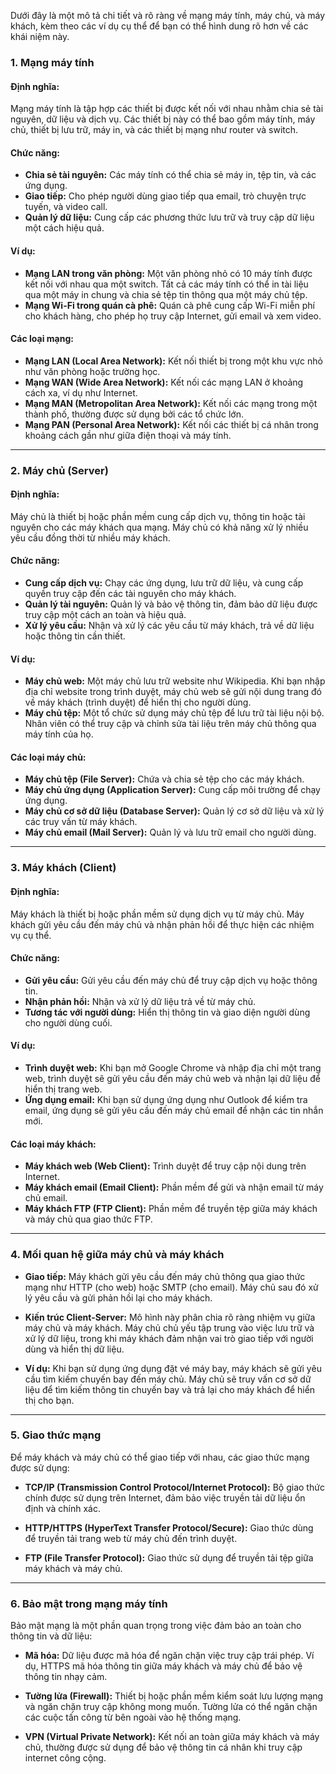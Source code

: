 Dưới đây là một mô tả chi tiết và rõ ràng về mạng máy tính, máy chủ, và máy khách, kèm theo các ví dụ cụ thể để bạn có thể hình dung rõ hơn về các khái niệm này.

### 1. **Mạng máy tính**

#### **Định nghĩa:**

Mạng máy tính là tập hợp các thiết bị được kết nối với nhau nhằm chia sẻ tài nguyên, dữ liệu và dịch vụ. Các thiết bị này có thể bao gồm máy tính, máy chủ, thiết bị lưu trữ, máy in, và các thiết bị mạng như router và switch.

#### **Chức năng:**

- **Chia sẻ tài nguyên:** Các máy tính có thể chia sẻ máy in, tệp tin, và các ứng dụng.
- **Giao tiếp:** Cho phép người dùng giao tiếp qua email, trò chuyện trực tuyến, và video call.
- **Quản lý dữ liệu:** Cung cấp các phương thức lưu trữ và truy cập dữ liệu một cách hiệu quả.

#### **Ví dụ:**

- **Mạng LAN trong văn phòng:** Một văn phòng nhỏ có 10 máy tính được kết nối với nhau qua một switch. Tất cả các máy tính có thể in tài liệu qua một máy in chung và chia sẻ tệp tin thông qua một máy chủ tệp.
- **Mạng Wi-Fi trong quán cà phê:** Quán cà phê cung cấp Wi-Fi miễn phí cho khách hàng, cho phép họ truy cập Internet, gửi email và xem video.

#### **Các loại mạng:**

- **Mạng LAN (Local Area Network):** Kết nối thiết bị trong một khu vực nhỏ như văn phòng hoặc trường học.
- **Mạng WAN (Wide Area Network):** Kết nối các mạng LAN ở khoảng cách xa, ví dụ như Internet.
- **Mạng MAN (Metropolitan Area Network):** Kết nối các mạng trong một thành phố, thường được sử dụng bởi các tổ chức lớn.
- **Mạng PAN (Personal Area Network):** Kết nối các thiết bị cá nhân trong khoảng cách gần như giữa điện thoại và máy tính.

---

### 2. **Máy chủ (Server)**

#### **Định nghĩa:**

Máy chủ là thiết bị hoặc phần mềm cung cấp dịch vụ, thông tin hoặc tài nguyên cho các máy khách qua mạng. Máy chủ có khả năng xử lý nhiều yêu cầu đồng thời từ nhiều máy khách.

#### **Chức năng:**

- **Cung cấp dịch vụ:** Chạy các ứng dụng, lưu trữ dữ liệu, và cung cấp quyền truy cập đến các tài nguyên cho máy khách.
- **Quản lý tài nguyên:** Quản lý và bảo vệ thông tin, đảm bảo dữ liệu được truy cập một cách an toàn và hiệu quả.
- **Xử lý yêu cầu:** Nhận và xử lý các yêu cầu từ máy khách, trả về dữ liệu hoặc thông tin cần thiết.

#### **Ví dụ:**

- **Máy chủ web:** Một máy chủ lưu trữ website như Wikipedia. Khi bạn nhập địa chỉ website trong trình duyệt, máy chủ web sẽ gửi nội dung trang đó về máy khách (trình duyệt) để hiển thị cho người dùng.
- **Máy chủ tệp:** Một tổ chức sử dụng máy chủ tệp để lưu trữ tài liệu nội bộ. Nhân viên có thể truy cập và chỉnh sửa tài liệu trên máy chủ thông qua máy tính của họ.

#### **Các loại máy chủ:**

- **Máy chủ tệp (File Server):** Chứa và chia sẻ tệp cho các máy khách.
- **Máy chủ ứng dụng (Application Server):** Cung cấp môi trường để chạy ứng dụng.
- **Máy chủ cơ sở dữ liệu (Database Server):** Quản lý cơ sở dữ liệu và xử lý các truy vấn từ máy khách.
- **Máy chủ email (Mail Server):** Quản lý và lưu trữ email cho người dùng.

---

### 3. **Máy khách (Client)**

#### **Định nghĩa:**

Máy khách là thiết bị hoặc phần mềm sử dụng dịch vụ từ máy chủ. Máy khách gửi yêu cầu đến máy chủ và nhận phản hồi để thực hiện các nhiệm vụ cụ thể.

#### **Chức năng:**

- **Gửi yêu cầu:** Gửi yêu cầu đến máy chủ để truy cập dịch vụ hoặc thông tin.
- **Nhận phản hồi:** Nhận và xử lý dữ liệu trả về từ máy chủ.
- **Tương tác với người dùng:** Hiển thị thông tin và giao diện người dùng cho người dùng cuối.

#### **Ví dụ:**

- **Trình duyệt web:** Khi bạn mở Google Chrome và nhập địa chỉ một trang web, trình duyệt sẽ gửi yêu cầu đến máy chủ web và nhận lại dữ liệu để hiển thị trang web.
- **Ứng dụng email:** Khi bạn sử dụng ứng dụng như Outlook để kiểm tra email, ứng dụng sẽ gửi yêu cầu đến máy chủ email để nhận các tin nhắn mới.

#### **Các loại máy khách:**

- **Máy khách web (Web Client):** Trình duyệt để truy cập nội dung trên Internet.
- **Máy khách email (Email Client):** Phần mềm để gửi và nhận email từ máy chủ email.
- **Máy khách FTP (FTP Client):** Phần mềm để truyền tệp giữa máy khách và máy chủ qua giao thức FTP.

---

### 4. **Mối quan hệ giữa máy chủ và máy khách**

- **Giao tiếp:** Máy khách gửi yêu cầu đến máy chủ thông qua giao thức mạng như HTTP (cho web) hoặc SMTP (cho email). Máy chủ sau đó xử lý yêu cầu và gửi phản hồi lại cho máy khách.
- **Kiến trúc Client-Server:** Mô hình này phân chia rõ ràng nhiệm vụ giữa máy chủ và máy khách. Máy chủ chủ yếu tập trung vào việc lưu trữ và xử lý dữ liệu, trong khi máy khách đảm nhận vai trò giao tiếp với người dùng và hiển thị dữ liệu.

- **Ví dụ:** Khi bạn sử dụng ứng dụng đặt vé máy bay, máy khách sẽ gửi yêu cầu tìm kiếm chuyến bay đến máy chủ. Máy chủ sẽ truy vấn cơ sở dữ liệu để tìm kiếm thông tin chuyến bay và trả lại cho máy khách để hiển thị cho bạn.

---

### 5. **Giao thức mạng**

Để máy khách và máy chủ có thể giao tiếp với nhau, các giao thức mạng được sử dụng:

- **TCP/IP (Transmission Control Protocol/Internet Protocol):** Bộ giao thức chính được sử dụng trên Internet, đảm bảo việc truyền tải dữ liệu ổn định và chính xác.
- **HTTP/HTTPS (HyperText Transfer Protocol/Secure):** Giao thức dùng để truyền tải trang web từ máy chủ đến trình duyệt.

- **FTP (File Transfer Protocol):** Giao thức sử dụng để truyền tải tệp giữa máy khách và máy chủ.

---

### 6. **Bảo mật trong mạng máy tính**

Bảo mật mạng là một phần quan trọng trong việc đảm bảo an toàn cho thông tin và dữ liệu:

- **Mã hóa:** Dữ liệu được mã hóa để ngăn chặn việc truy cập trái phép. Ví dụ, HTTPS mã hóa thông tin giữa máy khách và máy chủ để bảo vệ thông tin nhạy cảm.
- **Tường lửa (Firewall):** Thiết bị hoặc phần mềm kiểm soát lưu lượng mạng và ngăn chặn truy cập không mong muốn. Tường lửa có thể ngăn chặn các cuộc tấn công từ bên ngoài vào hệ thống mạng.

- **VPN (Virtual Private Network):** Kết nối an toàn giữa máy khách và máy chủ, thường được sử dụng để bảo vệ thông tin cá nhân khi truy cập internet công cộng.
